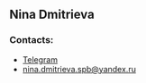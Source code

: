 ## Nina Dmitrieva

### Contacts: 
* [Telegram](https://t.me/nina_dmitrieva_2) 
* nina.dmitrieva.spb@yandex.ru

###